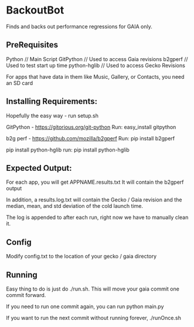 BackoutBot
==========

Finds and backs out performance regressions for GAIA only.

## PreRequisites
Python        // Main Script
GitPython     // Used to access Gaia revisions
b2gperf       // Used to test start up time
python-hglib  // Used to access Gecko Revisions

For apps that have data in them like Music, Gallery, or Contacts, you need an SD card

## Installing Requirements:

Hopefully the easy way - run setup.sh

GitPython - https://gitorious.org/git-python
Run: easy\_install gitpython

b2g perf - https://github.com/mozilla/b2gperf
Run: pip install b2gperf

pip install python-hglib
run: pip install python-hglib

## Expected Output:
For each app, you will get APPNAME.results.txt
It will contain the b2gperf output

In addition, a results.log.txt will contain the Gecko / Gaia revision
and the median, mean, and std deviation of the cold launch time.

The log is appended to after each run, right now we have to manually clean it.

## Config
Modify config.txt to the location of your gecko / gaia directory

## Running
Easy thing to do is just do ./run.sh. This will move your gaia commit one commit forward.

If you need to run one commit again, you can run python main.py

If you want to run the next commit without running forever, ./runOnce.sh
